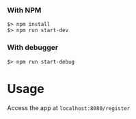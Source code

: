 ### With NPM

```
$> npm install
$> npm run start-dev
```

### With debugger

```
$> npm run start-debug
```

# Usage

Access the app at `localhost:8080/register`
